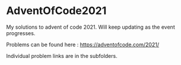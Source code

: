 # AdventOfCode2021
My solutions to advent of code 2021. Will keep updating as the event progresses.

Problems can be found here : https://adventofcode.com/2021/

Individual problem links are in the subfolders.
